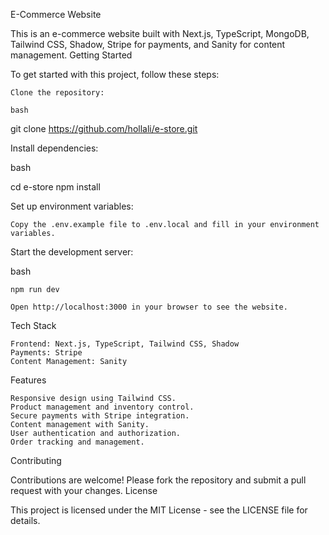 E-Commerce Website

This is an e-commerce website built with Next.js, TypeScript, MongoDB, Tailwind CSS, Shadow, Stripe for payments, and Sanity for content management.
Getting Started

To get started with this project, follow these steps:

    Clone the repository:

    bash

git clone https://github.com/hollali/e-store.git

Install dependencies:

bash

cd e-store
npm install

Set up environment variables:

    Copy the .env.example file to .env.local and fill in your environment variables.

Start the development server:

bash

    npm run dev

    Open http://localhost:3000 in your browser to see the website.

Tech Stack

    Frontend: Next.js, TypeScript, Tailwind CSS, Shadow
    Payments: Stripe
    Content Management: Sanity

Features

    Responsive design using Tailwind CSS.
    Product management and inventory control.
    Secure payments with Stripe integration.
    Content management with Sanity.
    User authentication and authorization.
    Order tracking and management.

Contributing

Contributions are welcome! Please fork the repository and submit a pull request with your changes.
License

This project is licensed under the MIT License - see the LICENSE file for details.
